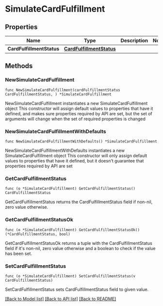 # SimulateCardFulfillment

## Properties

Name | Type | Description | Notes
------------ | ------------- | ------------- | -------------
**CardFulfillmentStatus** | [**CardFulfillmentStatus**](CardFulfillmentStatus.md) |  | 

## Methods

### NewSimulateCardFulfillment

`func NewSimulateCardFulfillment(cardFulfillmentStatus CardFulfillmentStatus, ) *SimulateCardFulfillment`

NewSimulateCardFulfillment instantiates a new SimulateCardFulfillment object
This constructor will assign default values to properties that have it defined,
and makes sure properties required by API are set, but the set of arguments
will change when the set of required properties is changed

### NewSimulateCardFulfillmentWithDefaults

`func NewSimulateCardFulfillmentWithDefaults() *SimulateCardFulfillment`

NewSimulateCardFulfillmentWithDefaults instantiates a new SimulateCardFulfillment object
This constructor will only assign default values to properties that have it defined,
but it doesn't guarantee that properties required by API are set

### GetCardFulfillmentStatus

`func (o *SimulateCardFulfillment) GetCardFulfillmentStatus() CardFulfillmentStatus`

GetCardFulfillmentStatus returns the CardFulfillmentStatus field if non-nil, zero value otherwise.

### GetCardFulfillmentStatusOk

`func (o *SimulateCardFulfillment) GetCardFulfillmentStatusOk() (*CardFulfillmentStatus, bool)`

GetCardFulfillmentStatusOk returns a tuple with the CardFulfillmentStatus field if it's non-nil, zero value otherwise
and a boolean to check if the value has been set.

### SetCardFulfillmentStatus

`func (o *SimulateCardFulfillment) SetCardFulfillmentStatus(v CardFulfillmentStatus)`

SetCardFulfillmentStatus sets CardFulfillmentStatus field to given value.



[[Back to Model list]](../../README.md#documentation-for-models) [[Back to API list]](../../README.md#documentation-for-api-endpoints) [[Back to README]](../../README.md)


